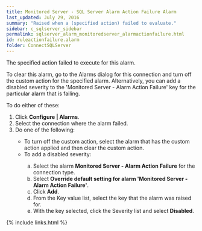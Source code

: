 ```yaml
---
title: ﻿Monitored Server - SQL Server Alarm Action Failure Alarm
last_updated: July 29, 2016
summary: "Raised when a (specified action) failed to evaluate."
sidebar: c_sqlserver_sidebar
permalink: sqlserver_alarm_monitoredserver_alarmactionfailure.html
id: ruleactionfailure.alarm
folder: ConnectSQLServer
---
```



<p>The specified action failed to execute for this alarm.</p>
<p>To clear this alarm, go to the Alarms dialog for this connection and turn off the custom action for the specified alarm. Alternatively, you can add a disabled severity to the 'Monitored Server - Alarm Action Failure' key for the particular alarm that is failing.</p>
<p>To do either of these:</p>
<ol>
    <li>Click <b>Configure | Alarms</b>.</li>
    <li>Select the connection where the alarm failed.</li>
    <li>Do one of the following:</li>
    <ul>
        <li>To turn off the custom action, select the alarm that has the custom action applied and then clear the custom action.</li>
        <li>To add a disabled severity:</li>
        <ol type="a">
            <li>Select the alarm <strong>Monitored Server - Alarm Action Failure</strong> for the connection type.</li>
            <li>Select <strong>Override default setting for alarm 'Monitored Server - Alarm Action Failure'</strong>.</li>
            <li>Click <strong>Add</strong>.</li>
            <li>From the Key value list, select the key that the alarm was raised for.</li>
            <li>With the key selected, click the Severity list and select <strong>Disabled</strong>.</li>
        </ol>
    </ul>
</ol>

{% include links.html %}
